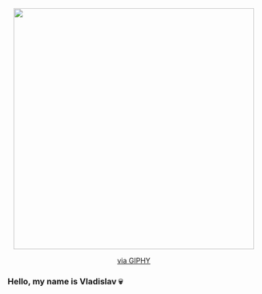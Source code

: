 <div align="center">
  <img src="https://giphy.com/embed/fu1cAil49jxpUnz0Ee" width="480" height="480" frameBorder="0" class="giphy-embed" allowFullScreen></iframe><p><a href="https://giphy.com/gifs/lights-visuals-vjloops-fu1cAil49jxpUnz0Ee">via GIPHY</a></p>
</div>

### Hello, my name is Vladislav 💀
<!--
**VladikTI/VladikTI** is a ✨ _special_ ✨ repository because its `README.md` (this file) appears on your GitHub profile.

Here are some ideas to get you started:

- 🔭 I’m currently working on ...
- 🌱 I’m currently learning ...
- 👯 I’m looking to collaborate on ...
- 🤔 I’m looking for help with ...
- 💬 Ask me about ...
- 📫 How to reach me: ...
- 😄 Pronouns: ...
- ⚡ Fun fact: ...
-->

